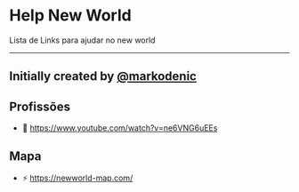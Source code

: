 # Help New World
Lista de Links para ajudar no new world

--- 

Initially created by [@markodenic](https://github.com/mmarshall323)
---

## Profissões

* 📓 https://www.youtube.com/watch?v=ne6VNG6uEEs


## Mapa

* ⚡️ https://newworld-map.com/
